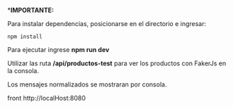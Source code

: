 ***IMPORTANTE:**

Para instalar dependencias, posicionarse en el directorio e ingresar:
```
npm install
```
Para ejecutar ingrese **npm run dev**

Utilizar las ruta **/api/productos-test** para ver los productos con FakerJs en la consola.

Los mensajes normalizados se mostraran por consola.

front http://localHost:8080

